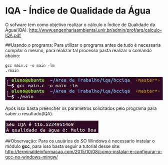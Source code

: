 # IQA - Índice de Qualidade da Água
O sofware tem como objetivo realizar o cálculo o Índice de Qualidade da Água(IQA).
http://www.engenhariaambiental.unir.br/admin/prof/arq/calculo-IQA.pdf


##Usando o programa:
Para utilizar o programa antes de tudo é necessaria compilar o mesmo, para realizar tal processo pasta realizar o comando abaixo:
```
gcc main.c -o main -lm
./main
```

![Comando](./comando.png "Comando")

Após isso basta preencher os parametros solicitados pelo programa para saber o resultado(IQA).

![resultado](./resultado.png "resultado")

##Observação:
Para os usuários do SO Windows é necessario instalar o módulo **gcc**, para isso basta seguir a tutorial desse site: http://terminaldeinformacao.com/2015/10/08/como-instalar-e-configurar-o-gcc-no-windows-mingw/
